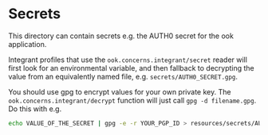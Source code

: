 # Secrets

This directory can contain secrets e.g. the AUTH0 secret for the ook application.

Integrant profiles that use the `ook.concerns.integrant/secret` reader will first look for an environmental variable, and then fallback to decrypting the value from an equivalently named file, e.g. `secrets/AUTH0_SECRET.gpg`.

You should use gpg to encrypt values for your own private key. The `ook.concerns.integrant/decrypt` function will just call `gpg -d filename.gpg`. Do this with e.g.

```bash
echo VALUE_OF_THE_SECRET | gpg -e -r YOUR_PGP_ID > resources/secrets/AUTH0_SECRET.gpg
```
